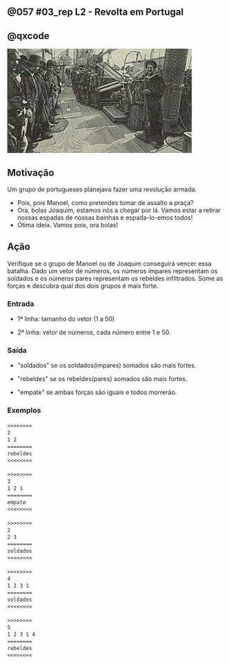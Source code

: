 ## @057 #03_rep L2 - Revolta em Portugal
## @qxcode

![](__capa.jpg)

## Motivação

Um grupo de portugueses planejava fazer uma revolução armada.

* Pois, pois Manoel, como pretendes tomar de assalto a praça?
* Ora, bolas Joaquim, estamos nós a chegar por lá. Vamos estar a retirar nossas espadas de nossas bainhas e espada-lo-emos todos!
* Ótima ideia. Vamos pois, ora bolas!

## Ação

Verifique se o grupo de Manoel ou de Joaquim conseguirá vencer essa batalha. Dado um vetor de números, os números ímpares representam os soldados e os números pares representam os rebeldes infiltrados. Some as forças e descubra qual dos dois grupos é mais forte.

### Entrada

* 1ª linha: tamanho do vetor (1 a 50)

* 2ª linha: vetor de números, cada número entre 1 e 50.

### Saída

* "soldados" se os soldados(impares) somados são mais fortes.

* "rebeldes" se os rebeldes(pares) somados são mais fortes.

* "empate" se ambas forças são iguais e todos morrerão.

### Exemplos

```
>>>>>>>>
2
1 2
========
rebeldes
<<<<<<<<

>>>>>>>>
3
1 2 1
========
empate
<<<<<<<<

>>>>>>>>
2
2 3
========
soldados
<<<<<<<<

>>>>>>>>
4
1 2 3 1
========
soldados
<<<<<<<<

>>>>>>>>
5
1 2 3 1 4
========
rebeldes
<<<<<<<<
```

#

